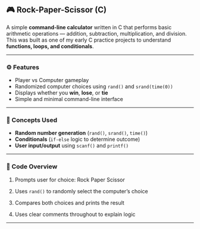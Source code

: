 ## 🎮 Rock-Paper-Scissor (C)

A simple **command-line calculator** written in C that performs basic arithmetic operations — addition, subtraction, multiplication, and division.  
This was built as one of my early C practice projects to understand **functions, loops, and conditionals**.

---

### ⚙️ Features

- Player vs Computer gameplay  
- Randomized computer choices using `rand()` and `srand(time(0))`  
- Displays whether you **win**, **lose**, or **tie**  
- Simple and minimal command-line interface

---

### 🧠 Concepts Used

- **Random number generation** (`rand()`, `srand()`, `time()`)  
- **Conditionals** (`if-else` logic to determine outcome)  
- **User input/output** using `scanf()` and `printf()`

---

### 🧩 Code Overview

1. Prompts user for choice:
Rock
Paper
Scissor  

2. Uses `rand()` to randomly select the computer’s choice  
3. Compares both choices and prints the result  
4. Uses clear comments throughout to explain logic  

---
